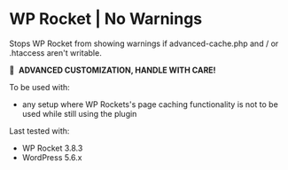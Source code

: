 # WP Rocket | No Warnings

Stops WP Rocket from showing warnings if advanced-cache.php and / or .htaccess aren't writable.

🚧&#160;&#160;**ADVANCED CUSTOMIZATION, HANDLE WITH CARE!**

To be used with:
* any setup where WP Rockets's page caching functionality is not to be used while still using the plugin

Last tested with:
* WP Rocket 3.8.3
* WordPress 5.6.x
